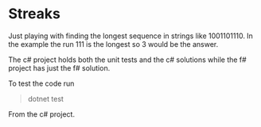 # Streaks

Just playing with finding the longest sequence in strings like 1001101110. In the example the run 111 is the longest so 3 would be the answer.

The c# project holds both the unit tests and the c# solutions while the f# project has just the f# solution.

To test the code run

> dotnet test

From the c# project.
